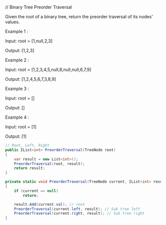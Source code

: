 // Binary Tree Preorder Traversal

Given the root of a binary tree, return the preorder traversal of its nodes' values.

Example 1 :

Input: root = [1,null,2,3]

Output: [1,2,3]


Example 2 :

Input: root = [1,2,3,4,5,null,8,null,null,6,7,9]

Output: [1,2,4,5,6,7,3,8,9]


Example 3 :

Input: root = []

Output: []


Example 4 :

Input: root = [1]

Output: [1]


```cs
// Root, Left, Right
public IList<int> PreorderTraversal(TreeNode root)
{
    var result = new List<int>();
    PreorderTraversal(root, result);
    return result;
}

private static void PreorderTraversal(TreeNode current, IList<int> result)
{
    if (current == null)
        return;

    result.Add(current.val); // root
    PreorderTraversal(current.left, result); // Sub tree left
    PreorderTraversal(current.right, result); // Sub tree right
}
```

